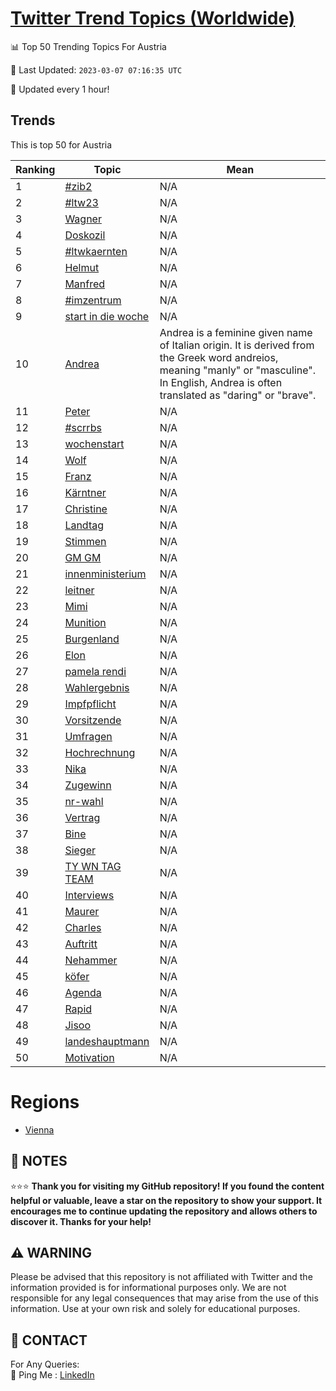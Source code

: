 [Twitter Trend Topics (Worldwide)](https://github.com/ErcinDedeoglu/Twitter-Trend-Topics)
==========


📊 Top 50 Trending Topics For Austria

📆 Last Updated: `2023-03-07 07:16:35 UTC`

🔧 Updated every 1 hour!


## Trends

This is top 50 for Austria

| Ranking | Topic | Mean |
| ------- | ------------ | ------------ |
| 1 | [#zib2](http://twitter.com/search?q=%23zib2) | N/A |
| 2 | [#ltw23](http://twitter.com/search?q=%23ltw23) | N/A |
| 3 | [Wagner](http://twitter.com/search?q=Wagner) | N/A |
| 4 | [Doskozil](http://twitter.com/search?q=Doskozil) | N/A |
| 5 | [#ltwkaernten](http://twitter.com/search?q=%23ltwkaernten) | N/A |
| 6 | [Helmut](http://twitter.com/search?q=Helmut) | N/A |
| 7 | [Manfred](http://twitter.com/search?q=Manfred) | N/A |
| 8 | [#imzentrum](http://twitter.com/search?q=%23imzentrum) | N/A |
| 9 | [start in die woche](http://twitter.com/search?q=start+in+die+woche) | N/A |
| 10 | [Andrea](http://twitter.com/search?q=Andrea) | Andrea is a feminine given name of Italian origin. It is derived from the Greek word andreios, meaning "manly" or "masculine". In English, Andrea is often translated as "daring" or "brave". |
| 11 | [Peter](http://twitter.com/search?q=Peter) | N/A |
| 12 | [#scrrbs](http://twitter.com/search?q=%23scrrbs) | N/A |
| 13 | [wochenstart](http://twitter.com/search?q=wochenstart) | N/A |
| 14 | [Wolf](http://twitter.com/search?q=Wolf) | N/A |
| 15 | [Franz](http://twitter.com/search?q=Franz) | N/A |
| 16 | [Kärntner](http://twitter.com/search?q=K%c3%a4rntner) | N/A |
| 17 | [Christine](http://twitter.com/search?q=Christine) | N/A |
| 18 | [Landtag](http://twitter.com/search?q=Landtag) | N/A |
| 19 | [Stimmen](http://twitter.com/search?q=Stimmen) | N/A |
| 20 | [GM GM](http://twitter.com/search?q=GM+GM) | N/A |
| 21 | [innenministerium](http://twitter.com/search?q=innenministerium) | N/A |
| 22 | [leitner](http://twitter.com/search?q=leitner) | N/A |
| 23 | [Mimi](http://twitter.com/search?q=Mimi) | N/A |
| 24 | [Munition](http://twitter.com/search?q=Munition) | N/A |
| 25 | [Burgenland](http://twitter.com/search?q=Burgenland) | N/A |
| 26 | [Elon](http://twitter.com/search?q=Elon) | N/A |
| 27 | [pamela rendi](http://twitter.com/search?q=pamela+rendi) | N/A |
| 28 | [Wahlergebnis](http://twitter.com/search?q=Wahlergebnis) | N/A |
| 29 | [Impfpflicht](http://twitter.com/search?q=Impfpflicht) | N/A |
| 30 | [Vorsitzende](http://twitter.com/search?q=Vorsitzende) | N/A |
| 31 | [Umfragen](http://twitter.com/search?q=Umfragen) | N/A |
| 32 | [Hochrechnung](http://twitter.com/search?q=Hochrechnung) | N/A |
| 33 | [Nika](http://twitter.com/search?q=Nika) | N/A |
| 34 | [Zugewinn](http://twitter.com/search?q=Zugewinn) | N/A |
| 35 | [nr-wahl](http://twitter.com/search?q=nr-wahl) | N/A |
| 36 | [Vertrag](http://twitter.com/search?q=Vertrag) | N/A |
| 37 | [Bine](http://twitter.com/search?q=Bine) | N/A |
| 38 | [Sieger](http://twitter.com/search?q=Sieger) | N/A |
| 39 | [TY WN TAG TEAM](http://twitter.com/search?q=TY+WN+TAG+TEAM) | N/A |
| 40 | [Interviews](http://twitter.com/search?q=Interviews) | N/A |
| 41 | [Maurer](http://twitter.com/search?q=Maurer) | N/A |
| 42 | [Charles](http://twitter.com/search?q=Charles) | N/A |
| 43 | [Auftritt](http://twitter.com/search?q=Auftritt) | N/A |
| 44 | [Nehammer](http://twitter.com/search?q=Nehammer) | N/A |
| 45 | [köfer](http://twitter.com/search?q=k%c3%b6fer) | N/A |
| 46 | [Agenda](http://twitter.com/search?q=Agenda) | N/A |
| 47 | [Rapid](http://twitter.com/search?q=Rapid) | N/A |
| 48 | [Jisoo](http://twitter.com/search?q=Jisoo) | N/A |
| 49 | [landeshauptmann](http://twitter.com/search?q=landeshauptmann) | N/A |
| 50 | [Motivation](http://twitter.com/search?q=Motivation) | N/A |



# Regions

* [Vienna](</Austria/Vienna.md>)



## 📝 NOTES

⭐⭐⭐ **Thank you for visiting my GitHub repository! If you found the content helpful or valuable, leave a star on the repository to show your support. It encourages me to continue updating the repository and allows others to discover it. Thanks for your help!**


## ⚠️ WARNING

Please be advised that this repository is not affiliated with Twitter and the information provided is for informational purposes only. We are not responsible for any legal consequences that may arise from the use of this information. Use at your own risk and solely for educational purposes.


## 📨 CONTACT

 For Any Queries:  
            🏓 Ping Me : [LinkedIn](https://www.linkedin.com/in/ercindedeoglu/)
